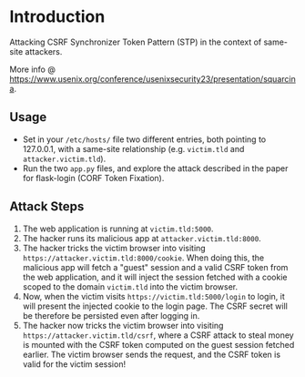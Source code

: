 # Introduction

Attacking CSRF Synchronizer Token Pattern (STP) in the context of same-site attackers.

More info @ https://www.usenix.org/conference/usenixsecurity23/presentation/squarcina.

## Usage

- Set in your `/etc/hosts/` file two different entries, both pointing to 127.0.0.1, with a same-site relationship (e.g. `victim.tld` and `attacker.victim.tld`).
- Run the two `app.py` files, and explore the attack described in the paper for flask-login (CORF Token Fixation).

## Attack Steps

1. The web application is running at `victim.tld:5000`.
2. The hacker runs its malicious app at `attacker.victim.tld:8000`.
3. The hacker tricks the victim browser into visiting `https://attacker.victim.tld:8000/cookie`. When doing this, the malicious app will fetch a "guest" session and a valid CSRF token from the web application, and it will inject the session fetched with a cookie scoped to the domain `victim.tld` into the victim browser.
4. Now, when the victim visits `https://victim.tld:5000/login` to login, it will present the injected cookie to the login page. The CSRF secret will be therefore be persisted even after logging in.
5. The hacker now tricks the victim browser into visiting `https://attacker.victim.tld/csrf`, where a CSRF attack to steal money is mounted with the CSRF token computed on the guest session fetched earlier. The victim browser sends the request, and the CSRF token is valid for the victim session!
